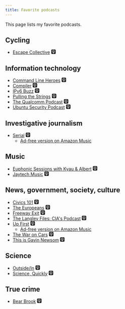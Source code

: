 ```yaml
---
title: Favorite podcasts
---
```

This page lists my favorite podcasts.

## Cycling

* [Escape Collective](https://escapecollective.com/category/cycling/podcasts/)
  [<svg xmlns="http://www.w3.org/2000/svg" width="1em" height="1em" viewBox="0 0 24 24"><path fill="currentColor" d="M5.34 0A5.33 5.33 0 0 0 0 5.34v13.32A5.33 5.33 0 0 0 5.34 24h13.32A5.33 5.33 0 0 0 24 18.66V5.34A5.33 5.33 0 0 0 18.66 0zm6.525 2.568c2.336 0 4.448.902 6.056 2.587c1.224 1.272 1.912 2.619 2.264 4.392c.12.59.12 2.2.007 2.864a8.5 8.5 0 0 1-3.24 5.296c-.608.46-2.096 1.261-2.336 1.261c-.088 0-.096-.091-.056-.46c.072-.592.144-.715.48-.856c.536-.224 1.448-.874 2.008-1.435a7.64 7.64 0 0 0 2.008-3.536c.208-.824.184-2.656-.048-3.504c-.728-2.696-2.928-4.792-5.624-5.352c-.784-.16-2.208-.16-3 0c-2.728.56-4.984 2.76-5.672 5.528c-.184.752-.184 2.584 0 3.336c.456 1.832 1.64 3.512 3.192 4.512c.304.2.672.408.824.472c.336.144.408.264.472.856c.04.36.03.464-.056.464c-.056 0-.464-.176-.896-.384l-.04-.03c-2.472-1.216-4.056-3.274-4.632-6.012c-.144-.706-.168-2.392-.03-3.04c.36-1.74 1.048-3.1 2.192-4.304c1.648-1.737 3.768-2.656 6.128-2.656zm.134 2.81c.409.004.803.04 1.106.106c2.784.62 4.76 3.408 4.376 6.174c-.152 1.114-.536 2.03-1.216 2.88c-.336.43-1.152 1.15-1.296 1.15c-.023 0-.048-.272-.048-.603v-.605l.416-.496c1.568-1.878 1.456-4.502-.256-6.224c-.664-.67-1.432-1.064-2.424-1.246c-.64-.118-.776-.118-1.448-.008c-1.02.167-1.81.562-2.512 1.256c-1.72 1.704-1.832 4.342-.264 6.222l.413.496v.608c0 .336-.027.608-.06.608c-.03 0-.264-.16-.512-.36l-.034-.011c-.832-.664-1.568-1.842-1.872-2.997c-.184-.698-.184-2.024.008-2.72c.504-1.878 1.888-3.335 3.808-4.019c.41-.145 1.133-.22 1.814-.211zm-.13 2.99c.31 0 .62.06.844.178a2.17 2.17 0 0 1 1.04 1.259c.464 1.578-1.208 2.96-2.72 2.254h-.015c-.712-.331-1.096-.956-1.104-1.77c0-.733.408-1.371 1.112-1.745c.224-.117.534-.176.844-.176zm-.011 4.728c.988-.004 1.706.349 1.97.97c.198.464.124 1.932-.218 4.302c-.232 1.656-.36 2.074-.68 2.356c-.44.39-1.064.498-1.656.288h-.003c-.716-.257-.87-.605-1.164-2.644c-.341-2.37-.416-3.838-.218-4.302c.262-.616.974-.966 1.97-.97z"/></svg>](https://podcasts.apple.com/us/podcast/escape-collective/id1655210692)

## Information technology

* [Command Line Heroes](https://www.redhat.com/en/command-line-heroes)
  [<svg xmlns="http://www.w3.org/2000/svg" width="1em" height="1em" viewBox="0 0 24 24"><path fill="currentColor" d="M5.34 0A5.33 5.33 0 0 0 0 5.34v13.32A5.33 5.33 0 0 0 5.34 24h13.32A5.33 5.33 0 0 0 24 18.66V5.34A5.33 5.33 0 0 0 18.66 0zm6.525 2.568c2.336 0 4.448.902 6.056 2.587c1.224 1.272 1.912 2.619 2.264 4.392c.12.59.12 2.2.007 2.864a8.5 8.5 0 0 1-3.24 5.296c-.608.46-2.096 1.261-2.336 1.261c-.088 0-.096-.091-.056-.46c.072-.592.144-.715.48-.856c.536-.224 1.448-.874 2.008-1.435a7.64 7.64 0 0 0 2.008-3.536c.208-.824.184-2.656-.048-3.504c-.728-2.696-2.928-4.792-5.624-5.352c-.784-.16-2.208-.16-3 0c-2.728.56-4.984 2.76-5.672 5.528c-.184.752-.184 2.584 0 3.336c.456 1.832 1.64 3.512 3.192 4.512c.304.2.672.408.824.472c.336.144.408.264.472.856c.04.36.03.464-.056.464c-.056 0-.464-.176-.896-.384l-.04-.03c-2.472-1.216-4.056-3.274-4.632-6.012c-.144-.706-.168-2.392-.03-3.04c.36-1.74 1.048-3.1 2.192-4.304c1.648-1.737 3.768-2.656 6.128-2.656zm.134 2.81c.409.004.803.04 1.106.106c2.784.62 4.76 3.408 4.376 6.174c-.152 1.114-.536 2.03-1.216 2.88c-.336.43-1.152 1.15-1.296 1.15c-.023 0-.048-.272-.048-.603v-.605l.416-.496c1.568-1.878 1.456-4.502-.256-6.224c-.664-.67-1.432-1.064-2.424-1.246c-.64-.118-.776-.118-1.448-.008c-1.02.167-1.81.562-2.512 1.256c-1.72 1.704-1.832 4.342-.264 6.222l.413.496v.608c0 .336-.027.608-.06.608c-.03 0-.264-.16-.512-.36l-.034-.011c-.832-.664-1.568-1.842-1.872-2.997c-.184-.698-.184-2.024.008-2.72c.504-1.878 1.888-3.335 3.808-4.019c.41-.145 1.133-.22 1.814-.211zm-.13 2.99c.31 0 .62.06.844.178a2.17 2.17 0 0 1 1.04 1.259c.464 1.578-1.208 2.96-2.72 2.254h-.015c-.712-.331-1.096-.956-1.104-1.77c0-.733.408-1.371 1.112-1.745c.224-.117.534-.176.844-.176zm-.011 4.728c.988-.004 1.706.349 1.97.97c.198.464.124 1.932-.218 4.302c-.232 1.656-.36 2.074-.68 2.356c-.44.39-1.064.498-1.656.288h-.003c-.716-.257-.87-.605-1.164-2.644c-.341-2.37-.416-3.838-.218-4.302c.262-.616.974-.966 1.97-.97z"/></svg>](https://podcasts.apple.com/us/podcast/command-line-heroes/id1319947289)
* [Compiler](https://www.redhat.com/en/compiler-podcast)
  [<svg xmlns="http://www.w3.org/2000/svg" width="1em" height="1em" viewBox="0 0 24 24"><path fill="currentColor" d="M5.34 0A5.33 5.33 0 0 0 0 5.34v13.32A5.33 5.33 0 0 0 5.34 24h13.32A5.33 5.33 0 0 0 24 18.66V5.34A5.33 5.33 0 0 0 18.66 0zm6.525 2.568c2.336 0 4.448.902 6.056 2.587c1.224 1.272 1.912 2.619 2.264 4.392c.12.59.12 2.2.007 2.864a8.5 8.5 0 0 1-3.24 5.296c-.608.46-2.096 1.261-2.336 1.261c-.088 0-.096-.091-.056-.46c.072-.592.144-.715.48-.856c.536-.224 1.448-.874 2.008-1.435a7.64 7.64 0 0 0 2.008-3.536c.208-.824.184-2.656-.048-3.504c-.728-2.696-2.928-4.792-5.624-5.352c-.784-.16-2.208-.16-3 0c-2.728.56-4.984 2.76-5.672 5.528c-.184.752-.184 2.584 0 3.336c.456 1.832 1.64 3.512 3.192 4.512c.304.2.672.408.824.472c.336.144.408.264.472.856c.04.36.03.464-.056.464c-.056 0-.464-.176-.896-.384l-.04-.03c-2.472-1.216-4.056-3.274-4.632-6.012c-.144-.706-.168-2.392-.03-3.04c.36-1.74 1.048-3.1 2.192-4.304c1.648-1.737 3.768-2.656 6.128-2.656zm.134 2.81c.409.004.803.04 1.106.106c2.784.62 4.76 3.408 4.376 6.174c-.152 1.114-.536 2.03-1.216 2.88c-.336.43-1.152 1.15-1.296 1.15c-.023 0-.048-.272-.048-.603v-.605l.416-.496c1.568-1.878 1.456-4.502-.256-6.224c-.664-.67-1.432-1.064-2.424-1.246c-.64-.118-.776-.118-1.448-.008c-1.02.167-1.81.562-2.512 1.256c-1.72 1.704-1.832 4.342-.264 6.222l.413.496v.608c0 .336-.027.608-.06.608c-.03 0-.264-.16-.512-.36l-.034-.011c-.832-.664-1.568-1.842-1.872-2.997c-.184-.698-.184-2.024.008-2.72c.504-1.878 1.888-3.335 3.808-4.019c.41-.145 1.133-.22 1.814-.211zm-.13 2.99c.31 0 .62.06.844.178a2.17 2.17 0 0 1 1.04 1.259c.464 1.578-1.208 2.96-2.72 2.254h-.015c-.712-.331-1.096-.956-1.104-1.77c0-.733.408-1.371 1.112-1.745c.224-.117.534-.176.844-.176zm-.011 4.728c.988-.004 1.706.349 1.97.97c.198.464.124 1.932-.218 4.302c-.232 1.656-.36 2.074-.68 2.356c-.44.39-1.064.498-1.656.288h-.003c-.716-.257-.87-.605-1.164-2.644c-.341-2.37-.416-3.838-.218-4.302c.262-.616.974-.966 1.97-.97z"/></svg>](https://podcasts.apple.com/us/podcast/compiler/id1562891343)
* [IPv6 Buzz](https://packetpushers.net/podcast/ipv6-buzz/)
  [<svg xmlns="http://www.w3.org/2000/svg" width="1em" height="1em" viewBox="0 0 24 24"><path fill="currentColor" d="M5.34 0A5.33 5.33 0 0 0 0 5.34v13.32A5.33 5.33 0 0 0 5.34 24h13.32A5.33 5.33 0 0 0 24 18.66V5.34A5.33 5.33 0 0 0 18.66 0zm6.525 2.568c2.336 0 4.448.902 6.056 2.587c1.224 1.272 1.912 2.619 2.264 4.392c.12.59.12 2.2.007 2.864a8.5 8.5 0 0 1-3.24 5.296c-.608.46-2.096 1.261-2.336 1.261c-.088 0-.096-.091-.056-.46c.072-.592.144-.715.48-.856c.536-.224 1.448-.874 2.008-1.435a7.64 7.64 0 0 0 2.008-3.536c.208-.824.184-2.656-.048-3.504c-.728-2.696-2.928-4.792-5.624-5.352c-.784-.16-2.208-.16-3 0c-2.728.56-4.984 2.76-5.672 5.528c-.184.752-.184 2.584 0 3.336c.456 1.832 1.64 3.512 3.192 4.512c.304.2.672.408.824.472c.336.144.408.264.472.856c.04.36.03.464-.056.464c-.056 0-.464-.176-.896-.384l-.04-.03c-2.472-1.216-4.056-3.274-4.632-6.012c-.144-.706-.168-2.392-.03-3.04c.36-1.74 1.048-3.1 2.192-4.304c1.648-1.737 3.768-2.656 6.128-2.656zm.134 2.81c.409.004.803.04 1.106.106c2.784.62 4.76 3.408 4.376 6.174c-.152 1.114-.536 2.03-1.216 2.88c-.336.43-1.152 1.15-1.296 1.15c-.023 0-.048-.272-.048-.603v-.605l.416-.496c1.568-1.878 1.456-4.502-.256-6.224c-.664-.67-1.432-1.064-2.424-1.246c-.64-.118-.776-.118-1.448-.008c-1.02.167-1.81.562-2.512 1.256c-1.72 1.704-1.832 4.342-.264 6.222l.413.496v.608c0 .336-.027.608-.06.608c-.03 0-.264-.16-.512-.36l-.034-.011c-.832-.664-1.568-1.842-1.872-2.997c-.184-.698-.184-2.024.008-2.72c.504-1.878 1.888-3.335 3.808-4.019c.41-.145 1.133-.22 1.814-.211zm-.13 2.99c.31 0 .62.06.844.178a2.17 2.17 0 0 1 1.04 1.259c.464 1.578-1.208 2.96-2.72 2.254h-.015c-.712-.331-1.096-.956-1.104-1.77c0-.733.408-1.371 1.112-1.745c.224-.117.534-.176.844-.176zm-.011 4.728c.988-.004 1.706.349 1.97.97c.198.464.124 1.932-.218 4.302c-.232 1.656-.36 2.074-.68 2.356c-.44.39-1.064.498-1.656.288h-.003c-.716-.257-.87-.605-1.164-2.644c-.341-2.37-.416-3.838-.218-4.302c.262-.616.974-.966 1.97-.97z"/></svg>](https://podcasts.apple.com/us/podcast/ipv6-buzz/id1427803774)
* [Pulling the Strings](https://www.puppet.com/resources/podcasts)
  [<svg xmlns="http://www.w3.org/2000/svg" width="1em" height="1em" viewBox="0 0 24 24"><path fill="currentColor" d="M5.34 0A5.33 5.33 0 0 0 0 5.34v13.32A5.33 5.33 0 0 0 5.34 24h13.32A5.33 5.33 0 0 0 24 18.66V5.34A5.33 5.33 0 0 0 18.66 0zm6.525 2.568c2.336 0 4.448.902 6.056 2.587c1.224 1.272 1.912 2.619 2.264 4.392c.12.59.12 2.2.007 2.864a8.5 8.5 0 0 1-3.24 5.296c-.608.46-2.096 1.261-2.336 1.261c-.088 0-.096-.091-.056-.46c.072-.592.144-.715.48-.856c.536-.224 1.448-.874 2.008-1.435a7.64 7.64 0 0 0 2.008-3.536c.208-.824.184-2.656-.048-3.504c-.728-2.696-2.928-4.792-5.624-5.352c-.784-.16-2.208-.16-3 0c-2.728.56-4.984 2.76-5.672 5.528c-.184.752-.184 2.584 0 3.336c.456 1.832 1.64 3.512 3.192 4.512c.304.2.672.408.824.472c.336.144.408.264.472.856c.04.36.03.464-.056.464c-.056 0-.464-.176-.896-.384l-.04-.03c-2.472-1.216-4.056-3.274-4.632-6.012c-.144-.706-.168-2.392-.03-3.04c.36-1.74 1.048-3.1 2.192-4.304c1.648-1.737 3.768-2.656 6.128-2.656zm.134 2.81c.409.004.803.04 1.106.106c2.784.62 4.76 3.408 4.376 6.174c-.152 1.114-.536 2.03-1.216 2.88c-.336.43-1.152 1.15-1.296 1.15c-.023 0-.048-.272-.048-.603v-.605l.416-.496c1.568-1.878 1.456-4.502-.256-6.224c-.664-.67-1.432-1.064-2.424-1.246c-.64-.118-.776-.118-1.448-.008c-1.02.167-1.81.562-2.512 1.256c-1.72 1.704-1.832 4.342-.264 6.222l.413.496v.608c0 .336-.027.608-.06.608c-.03 0-.264-.16-.512-.36l-.034-.011c-.832-.664-1.568-1.842-1.872-2.997c-.184-.698-.184-2.024.008-2.72c.504-1.878 1.888-3.335 3.808-4.019c.41-.145 1.133-.22 1.814-.211zm-.13 2.99c.31 0 .62.06.844.178a2.17 2.17 0 0 1 1.04 1.259c.464 1.578-1.208 2.96-2.72 2.254h-.015c-.712-.331-1.096-.956-1.104-1.77c0-.733.408-1.371 1.112-1.745c.224-.117.534-.176.844-.176zm-.011 4.728c.988-.004 1.706.349 1.97.97c.198.464.124 1.932-.218 4.302c-.232 1.656-.36 2.074-.68 2.356c-.44.39-1.064.498-1.656.288h-.003c-.716-.257-.87-.605-1.164-2.644c-.341-2.37-.416-3.838-.218-4.302c.262-.616.974-.966 1.97-.97z"/></svg>](https://podcasts.apple.com/us/podcast/pulling-the-strings/id546792095)
* [The Qualcomm Podcast](https://www.qualcomm.com/news/podcast)
  [<svg xmlns="http://www.w3.org/2000/svg" width="1em" height="1em" viewBox="0 0 24 24"><path fill="currentColor" d="M5.34 0A5.33 5.33 0 0 0 0 5.34v13.32A5.33 5.33 0 0 0 5.34 24h13.32A5.33 5.33 0 0 0 24 18.66V5.34A5.33 5.33 0 0 0 18.66 0zm6.525 2.568c2.336 0 4.448.902 6.056 2.587c1.224 1.272 1.912 2.619 2.264 4.392c.12.59.12 2.2.007 2.864a8.5 8.5 0 0 1-3.24 5.296c-.608.46-2.096 1.261-2.336 1.261c-.088 0-.096-.091-.056-.46c.072-.592.144-.715.48-.856c.536-.224 1.448-.874 2.008-1.435a7.64 7.64 0 0 0 2.008-3.536c.208-.824.184-2.656-.048-3.504c-.728-2.696-2.928-4.792-5.624-5.352c-.784-.16-2.208-.16-3 0c-2.728.56-4.984 2.76-5.672 5.528c-.184.752-.184 2.584 0 3.336c.456 1.832 1.64 3.512 3.192 4.512c.304.2.672.408.824.472c.336.144.408.264.472.856c.04.36.03.464-.056.464c-.056 0-.464-.176-.896-.384l-.04-.03c-2.472-1.216-4.056-3.274-4.632-6.012c-.144-.706-.168-2.392-.03-3.04c.36-1.74 1.048-3.1 2.192-4.304c1.648-1.737 3.768-2.656 6.128-2.656zm.134 2.81c.409.004.803.04 1.106.106c2.784.62 4.76 3.408 4.376 6.174c-.152 1.114-.536 2.03-1.216 2.88c-.336.43-1.152 1.15-1.296 1.15c-.023 0-.048-.272-.048-.603v-.605l.416-.496c1.568-1.878 1.456-4.502-.256-6.224c-.664-.67-1.432-1.064-2.424-1.246c-.64-.118-.776-.118-1.448-.008c-1.02.167-1.81.562-2.512 1.256c-1.72 1.704-1.832 4.342-.264 6.222l.413.496v.608c0 .336-.027.608-.06.608c-.03 0-.264-.16-.512-.36l-.034-.011c-.832-.664-1.568-1.842-1.872-2.997c-.184-.698-.184-2.024.008-2.72c.504-1.878 1.888-3.335 3.808-4.019c.41-.145 1.133-.22 1.814-.211zm-.13 2.99c.31 0 .62.06.844.178a2.17 2.17 0 0 1 1.04 1.259c.464 1.578-1.208 2.96-2.72 2.254h-.015c-.712-.331-1.096-.956-1.104-1.77c0-.733.408-1.371 1.112-1.745c.224-.117.534-.176.844-.176zm-.011 4.728c.988-.004 1.706.349 1.97.97c.198.464.124 1.932-.218 4.302c-.232 1.656-.36 2.074-.68 2.356c-.44.39-1.064.498-1.656.288h-.003c-.716-.257-.87-.605-1.164-2.644c-.341-2.37-.416-3.838-.218-4.302c.262-.616.974-.966 1.97-.97z"/></svg>](https://podcasts.apple.com/us/podcast/qualcomm-podcast/id1273474251)
* [Ubuntu Security Podcast](https://ubuntusecuritypodcast.org/)
  [<svg xmlns="http://www.w3.org/2000/svg" width="1em" height="1em" viewBox="0 0 24 24"><path fill="currentColor" d="M5.34 0A5.33 5.33 0 0 0 0 5.34v13.32A5.33 5.33 0 0 0 5.34 24h13.32A5.33 5.33 0 0 0 24 18.66V5.34A5.33 5.33 0 0 0 18.66 0zm6.525 2.568c2.336 0 4.448.902 6.056 2.587c1.224 1.272 1.912 2.619 2.264 4.392c.12.59.12 2.2.007 2.864a8.5 8.5 0 0 1-3.24 5.296c-.608.46-2.096 1.261-2.336 1.261c-.088 0-.096-.091-.056-.46c.072-.592.144-.715.48-.856c.536-.224 1.448-.874 2.008-1.435a7.64 7.64 0 0 0 2.008-3.536c.208-.824.184-2.656-.048-3.504c-.728-2.696-2.928-4.792-5.624-5.352c-.784-.16-2.208-.16-3 0c-2.728.56-4.984 2.76-5.672 5.528c-.184.752-.184 2.584 0 3.336c.456 1.832 1.64 3.512 3.192 4.512c.304.2.672.408.824.472c.336.144.408.264.472.856c.04.36.03.464-.056.464c-.056 0-.464-.176-.896-.384l-.04-.03c-2.472-1.216-4.056-3.274-4.632-6.012c-.144-.706-.168-2.392-.03-3.04c.36-1.74 1.048-3.1 2.192-4.304c1.648-1.737 3.768-2.656 6.128-2.656zm.134 2.81c.409.004.803.04 1.106.106c2.784.62 4.76 3.408 4.376 6.174c-.152 1.114-.536 2.03-1.216 2.88c-.336.43-1.152 1.15-1.296 1.15c-.023 0-.048-.272-.048-.603v-.605l.416-.496c1.568-1.878 1.456-4.502-.256-6.224c-.664-.67-1.432-1.064-2.424-1.246c-.64-.118-.776-.118-1.448-.008c-1.02.167-1.81.562-2.512 1.256c-1.72 1.704-1.832 4.342-.264 6.222l.413.496v.608c0 .336-.027.608-.06.608c-.03 0-.264-.16-.512-.36l-.034-.011c-.832-.664-1.568-1.842-1.872-2.997c-.184-.698-.184-2.024.008-2.72c.504-1.878 1.888-3.335 3.808-4.019c.41-.145 1.133-.22 1.814-.211zm-.13 2.99c.31 0 .62.06.844.178a2.17 2.17 0 0 1 1.04 1.259c.464 1.578-1.208 2.96-2.72 2.254h-.015c-.712-.331-1.096-.956-1.104-1.77c0-.733.408-1.371 1.112-1.745c.224-.117.534-.176.844-.176zm-.011 4.728c.988-.004 1.706.349 1.97.97c.198.464.124 1.932-.218 4.302c-.232 1.656-.36 2.074-.68 2.356c-.44.39-1.064.498-1.656.288h-.003c-.716-.257-.87-.605-1.164-2.644c-.341-2.37-.416-3.838-.218-4.302c.262-.616.974-.966 1.97-.97z"/></svg>](https://podcasts.apple.com/us/podcast/ubuntu-security-podcast/id1429360004)

## Investigative journalism

* [Serial](https://en.wikipedia.org/wiki/Serial_(podcast))
  [<svg xmlns="http://www.w3.org/2000/svg" width="1em" height="1em" viewBox="0 0 24 24"><path fill="currentColor" d="M5.34 0A5.33 5.33 0 0 0 0 5.34v13.32A5.33 5.33 0 0 0 5.34 24h13.32A5.33 5.33 0 0 0 24 18.66V5.34A5.33 5.33 0 0 0 18.66 0zm6.525 2.568c2.336 0 4.448.902 6.056 2.587c1.224 1.272 1.912 2.619 2.264 4.392c.12.59.12 2.2.007 2.864a8.5 8.5 0 0 1-3.24 5.296c-.608.46-2.096 1.261-2.336 1.261c-.088 0-.096-.091-.056-.46c.072-.592.144-.715.48-.856c.536-.224 1.448-.874 2.008-1.435a7.64 7.64 0 0 0 2.008-3.536c.208-.824.184-2.656-.048-3.504c-.728-2.696-2.928-4.792-5.624-5.352c-.784-.16-2.208-.16-3 0c-2.728.56-4.984 2.76-5.672 5.528c-.184.752-.184 2.584 0 3.336c.456 1.832 1.64 3.512 3.192 4.512c.304.2.672.408.824.472c.336.144.408.264.472.856c.04.36.03.464-.056.464c-.056 0-.464-.176-.896-.384l-.04-.03c-2.472-1.216-4.056-3.274-4.632-6.012c-.144-.706-.168-2.392-.03-3.04c.36-1.74 1.048-3.1 2.192-4.304c1.648-1.737 3.768-2.656 6.128-2.656zm.134 2.81c.409.004.803.04 1.106.106c2.784.62 4.76 3.408 4.376 6.174c-.152 1.114-.536 2.03-1.216 2.88c-.336.43-1.152 1.15-1.296 1.15c-.023 0-.048-.272-.048-.603v-.605l.416-.496c1.568-1.878 1.456-4.502-.256-6.224c-.664-.67-1.432-1.064-2.424-1.246c-.64-.118-.776-.118-1.448-.008c-1.02.167-1.81.562-2.512 1.256c-1.72 1.704-1.832 4.342-.264 6.222l.413.496v.608c0 .336-.027.608-.06.608c-.03 0-.264-.16-.512-.36l-.034-.011c-.832-.664-1.568-1.842-1.872-2.997c-.184-.698-.184-2.024.008-2.72c.504-1.878 1.888-3.335 3.808-4.019c.41-.145 1.133-.22 1.814-.211zm-.13 2.99c.31 0 .62.06.844.178a2.17 2.17 0 0 1 1.04 1.259c.464 1.578-1.208 2.96-2.72 2.254h-.015c-.712-.331-1.096-.956-1.104-1.77c0-.733.408-1.371 1.112-1.745c.224-.117.534-.176.844-.176zm-.011 4.728c.988-.004 1.706.349 1.97.97c.198.464.124 1.932-.218 4.302c-.232 1.656-.36 2.074-.68 2.356c-.44.39-1.064.498-1.656.288h-.003c-.716-.257-.87-.605-1.164-2.644c-.341-2.37-.416-3.838-.218-4.302c.262-.616.974-.966 1.97-.97z"/></svg>](https://podcasts.apple.com/us/podcast/serial/id917918570)
  * [Ad-free version on Amazon Music](https://music.amazon.com/podcasts/d1022069-8863-42f3-823e-857fd8a7b616/serial)

## Music

* [Euphonic Sessions with Kyau & Albert](http://www.kyauandalbert.com/)
  [<svg xmlns="http://www.w3.org/2000/svg" width="1em" height="1em" viewBox="0 0 24 24"><path fill="currentColor" d="M5.34 0A5.33 5.33 0 0 0 0 5.34v13.32A5.33 5.33 0 0 0 5.34 24h13.32A5.33 5.33 0 0 0 24 18.66V5.34A5.33 5.33 0 0 0 18.66 0zm6.525 2.568c2.336 0 4.448.902 6.056 2.587c1.224 1.272 1.912 2.619 2.264 4.392c.12.59.12 2.2.007 2.864a8.5 8.5 0 0 1-3.24 5.296c-.608.46-2.096 1.261-2.336 1.261c-.088 0-.096-.091-.056-.46c.072-.592.144-.715.48-.856c.536-.224 1.448-.874 2.008-1.435a7.64 7.64 0 0 0 2.008-3.536c.208-.824.184-2.656-.048-3.504c-.728-2.696-2.928-4.792-5.624-5.352c-.784-.16-2.208-.16-3 0c-2.728.56-4.984 2.76-5.672 5.528c-.184.752-.184 2.584 0 3.336c.456 1.832 1.64 3.512 3.192 4.512c.304.2.672.408.824.472c.336.144.408.264.472.856c.04.36.03.464-.056.464c-.056 0-.464-.176-.896-.384l-.04-.03c-2.472-1.216-4.056-3.274-4.632-6.012c-.144-.706-.168-2.392-.03-3.04c.36-1.74 1.048-3.1 2.192-4.304c1.648-1.737 3.768-2.656 6.128-2.656zm.134 2.81c.409.004.803.04 1.106.106c2.784.62 4.76 3.408 4.376 6.174c-.152 1.114-.536 2.03-1.216 2.88c-.336.43-1.152 1.15-1.296 1.15c-.023 0-.048-.272-.048-.603v-.605l.416-.496c1.568-1.878 1.456-4.502-.256-6.224c-.664-.67-1.432-1.064-2.424-1.246c-.64-.118-.776-.118-1.448-.008c-1.02.167-1.81.562-2.512 1.256c-1.72 1.704-1.832 4.342-.264 6.222l.413.496v.608c0 .336-.027.608-.06.608c-.03 0-.264-.16-.512-.36l-.034-.011c-.832-.664-1.568-1.842-1.872-2.997c-.184-.698-.184-2.024.008-2.72c.504-1.878 1.888-3.335 3.808-4.019c.41-.145 1.133-.22 1.814-.211zm-.13 2.99c.31 0 .62.06.844.178a2.17 2.17 0 0 1 1.04 1.259c.464 1.578-1.208 2.96-2.72 2.254h-.015c-.712-.331-1.096-.956-1.104-1.77c0-.733.408-1.371 1.112-1.745c.224-.117.534-.176.844-.176zm-.011 4.728c.988-.004 1.706.349 1.97.97c.198.464.124 1.932-.218 4.302c-.232 1.656-.36 2.074-.68 2.356c-.44.39-1.064.498-1.656.288h-.003c-.716-.257-.87-.605-1.164-2.644c-.341-2.37-.416-3.838-.218-4.302c.262-.616.974-.966 1.97-.97z"/></svg>](https://podcasts.apple.com/us/podcast/euphonic-sessions-with-kyau-albert/id296499169)
* [Jaytech Music](https://www.jaytechmusic.com/podcast)
  [<svg xmlns="http://www.w3.org/2000/svg" width="1em" height="1em" viewBox="0 0 24 24"><path fill="currentColor" d="M5.34 0A5.33 5.33 0 0 0 0 5.34v13.32A5.33 5.33 0 0 0 5.34 24h13.32A5.33 5.33 0 0 0 24 18.66V5.34A5.33 5.33 0 0 0 18.66 0zm6.525 2.568c2.336 0 4.448.902 6.056 2.587c1.224 1.272 1.912 2.619 2.264 4.392c.12.59.12 2.2.007 2.864a8.5 8.5 0 0 1-3.24 5.296c-.608.46-2.096 1.261-2.336 1.261c-.088 0-.096-.091-.056-.46c.072-.592.144-.715.48-.856c.536-.224 1.448-.874 2.008-1.435a7.64 7.64 0 0 0 2.008-3.536c.208-.824.184-2.656-.048-3.504c-.728-2.696-2.928-4.792-5.624-5.352c-.784-.16-2.208-.16-3 0c-2.728.56-4.984 2.76-5.672 5.528c-.184.752-.184 2.584 0 3.336c.456 1.832 1.64 3.512 3.192 4.512c.304.2.672.408.824.472c.336.144.408.264.472.856c.04.36.03.464-.056.464c-.056 0-.464-.176-.896-.384l-.04-.03c-2.472-1.216-4.056-3.274-4.632-6.012c-.144-.706-.168-2.392-.03-3.04c.36-1.74 1.048-3.1 2.192-4.304c1.648-1.737 3.768-2.656 6.128-2.656zm.134 2.81c.409.004.803.04 1.106.106c2.784.62 4.76 3.408 4.376 6.174c-.152 1.114-.536 2.03-1.216 2.88c-.336.43-1.152 1.15-1.296 1.15c-.023 0-.048-.272-.048-.603v-.605l.416-.496c1.568-1.878 1.456-4.502-.256-6.224c-.664-.67-1.432-1.064-2.424-1.246c-.64-.118-.776-.118-1.448-.008c-1.02.167-1.81.562-2.512 1.256c-1.72 1.704-1.832 4.342-.264 6.222l.413.496v.608c0 .336-.027.608-.06.608c-.03 0-.264-.16-.512-.36l-.034-.011c-.832-.664-1.568-1.842-1.872-2.997c-.184-.698-.184-2.024.008-2.72c.504-1.878 1.888-3.335 3.808-4.019c.41-.145 1.133-.22 1.814-.211zm-.13 2.99c.31 0 .62.06.844.178a2.17 2.17 0 0 1 1.04 1.259c.464 1.578-1.208 2.96-2.72 2.254h-.015c-.712-.331-1.096-.956-1.104-1.77c0-.733.408-1.371 1.112-1.745c.224-.117.534-.176.844-.176zm-.011 4.728c.988-.004 1.706.349 1.97.97c.198.464.124 1.932-.218 4.302c-.232 1.656-.36 2.074-.68 2.356c-.44.39-1.064.498-1.656.288h-.003c-.716-.257-.87-.605-1.164-2.644c-.341-2.37-.416-3.838-.218-4.302c.262-.616.974-.966 1.97-.97z"/></svg>](https://podcasts.apple.com/us/podcast/jaytech-music-podcast/id596346899)

## News, government, society, culture

* [Civics 101](https://www.civics101podcast.org/)
  [<svg xmlns="http://www.w3.org/2000/svg" width="1em" height="1em" viewBox="0 0 24 24"><path fill="currentColor" d="M5.34 0A5.33 5.33 0 0 0 0 5.34v13.32A5.33 5.33 0 0 0 5.34 24h13.32A5.33 5.33 0 0 0 24 18.66V5.34A5.33 5.33 0 0 0 18.66 0zm6.525 2.568c2.336 0 4.448.902 6.056 2.587c1.224 1.272 1.912 2.619 2.264 4.392c.12.59.12 2.2.007 2.864a8.5 8.5 0 0 1-3.24 5.296c-.608.46-2.096 1.261-2.336 1.261c-.088 0-.096-.091-.056-.46c.072-.592.144-.715.48-.856c.536-.224 1.448-.874 2.008-1.435a7.64 7.64 0 0 0 2.008-3.536c.208-.824.184-2.656-.048-3.504c-.728-2.696-2.928-4.792-5.624-5.352c-.784-.16-2.208-.16-3 0c-2.728.56-4.984 2.76-5.672 5.528c-.184.752-.184 2.584 0 3.336c.456 1.832 1.64 3.512 3.192 4.512c.304.2.672.408.824.472c.336.144.408.264.472.856c.04.36.03.464-.056.464c-.056 0-.464-.176-.896-.384l-.04-.03c-2.472-1.216-4.056-3.274-4.632-6.012c-.144-.706-.168-2.392-.03-3.04c.36-1.74 1.048-3.1 2.192-4.304c1.648-1.737 3.768-2.656 6.128-2.656zm.134 2.81c.409.004.803.04 1.106.106c2.784.62 4.76 3.408 4.376 6.174c-.152 1.114-.536 2.03-1.216 2.88c-.336.43-1.152 1.15-1.296 1.15c-.023 0-.048-.272-.048-.603v-.605l.416-.496c1.568-1.878 1.456-4.502-.256-6.224c-.664-.67-1.432-1.064-2.424-1.246c-.64-.118-.776-.118-1.448-.008c-1.02.167-1.81.562-2.512 1.256c-1.72 1.704-1.832 4.342-.264 6.222l.413.496v.608c0 .336-.027.608-.06.608c-.03 0-.264-.16-.512-.36l-.034-.011c-.832-.664-1.568-1.842-1.872-2.997c-.184-.698-.184-2.024.008-2.72c.504-1.878 1.888-3.335 3.808-4.019c.41-.145 1.133-.22 1.814-.211zm-.13 2.99c.31 0 .62.06.844.178a2.17 2.17 0 0 1 1.04 1.259c.464 1.578-1.208 2.96-2.72 2.254h-.015c-.712-.331-1.096-.956-1.104-1.77c0-.733.408-1.371 1.112-1.745c.224-.117.534-.176.844-.176zm-.011 4.728c.988-.004 1.706.349 1.97.97c.198.464.124 1.932-.218 4.302c-.232 1.656-.36 2.074-.68 2.356c-.44.39-1.064.498-1.656.288h-.003c-.716-.257-.87-.605-1.164-2.644c-.341-2.37-.416-3.838-.218-4.302c.262-.616.974-.966 1.97-.97z"/></svg>](https://podcasts.apple.com/us/podcast/civics-101/id1195657423)
* [The Europeans](https://europeanspodcast.com/)
  [<svg xmlns="http://www.w3.org/2000/svg" width="1em" height="1em" viewBox="0 0 24 24"><path fill="currentColor" d="M5.34 0A5.33 5.33 0 0 0 0 5.34v13.32A5.33 5.33 0 0 0 5.34 24h13.32A5.33 5.33 0 0 0 24 18.66V5.34A5.33 5.33 0 0 0 18.66 0zm6.525 2.568c2.336 0 4.448.902 6.056 2.587c1.224 1.272 1.912 2.619 2.264 4.392c.12.59.12 2.2.007 2.864a8.5 8.5 0 0 1-3.24 5.296c-.608.46-2.096 1.261-2.336 1.261c-.088 0-.096-.091-.056-.46c.072-.592.144-.715.48-.856c.536-.224 1.448-.874 2.008-1.435a7.64 7.64 0 0 0 2.008-3.536c.208-.824.184-2.656-.048-3.504c-.728-2.696-2.928-4.792-5.624-5.352c-.784-.16-2.208-.16-3 0c-2.728.56-4.984 2.76-5.672 5.528c-.184.752-.184 2.584 0 3.336c.456 1.832 1.64 3.512 3.192 4.512c.304.2.672.408.824.472c.336.144.408.264.472.856c.04.36.03.464-.056.464c-.056 0-.464-.176-.896-.384l-.04-.03c-2.472-1.216-4.056-3.274-4.632-6.012c-.144-.706-.168-2.392-.03-3.04c.36-1.74 1.048-3.1 2.192-4.304c1.648-1.737 3.768-2.656 6.128-2.656zm.134 2.81c.409.004.803.04 1.106.106c2.784.62 4.76 3.408 4.376 6.174c-.152 1.114-.536 2.03-1.216 2.88c-.336.43-1.152 1.15-1.296 1.15c-.023 0-.048-.272-.048-.603v-.605l.416-.496c1.568-1.878 1.456-4.502-.256-6.224c-.664-.67-1.432-1.064-2.424-1.246c-.64-.118-.776-.118-1.448-.008c-1.02.167-1.81.562-2.512 1.256c-1.72 1.704-1.832 4.342-.264 6.222l.413.496v.608c0 .336-.027.608-.06.608c-.03 0-.264-.16-.512-.36l-.034-.011c-.832-.664-1.568-1.842-1.872-2.997c-.184-.698-.184-2.024.008-2.72c.504-1.878 1.888-3.335 3.808-4.019c.41-.145 1.133-.22 1.814-.211zm-.13 2.99c.31 0 .62.06.844.178a2.17 2.17 0 0 1 1.04 1.259c.464 1.578-1.208 2.96-2.72 2.254h-.015c-.712-.331-1.096-.956-1.104-1.77c0-.733.408-1.371 1.112-1.745c.224-.117.534-.176.844-.176zm-.011 4.728c.988-.004 1.706.349 1.97.97c.198.464.124 1.932-.218 4.302c-.232 1.656-.36 2.074-.68 2.356c-.44.39-1.064.498-1.656.288h-.003c-.716-.257-.87-.605-1.164-2.644c-.341-2.37-.416-3.838-.218-4.302c.262-.616.974-.966 1.97-.97z"/></svg>](https://podcasts.apple.com/us/podcast/the-europeans/id1315776736)
* [Freeway Exit](https://www.kpbs.org/podcasts/freeway-exit)
  [<svg xmlns="http://www.w3.org/2000/svg" width="1em" height="1em" viewBox="0 0 24 24"><path fill="currentColor" d="M5.34 0A5.33 5.33 0 0 0 0 5.34v13.32A5.33 5.33 0 0 0 5.34 24h13.32A5.33 5.33 0 0 0 24 18.66V5.34A5.33 5.33 0 0 0 18.66 0zm6.525 2.568c2.336 0 4.448.902 6.056 2.587c1.224 1.272 1.912 2.619 2.264 4.392c.12.59.12 2.2.007 2.864a8.5 8.5 0 0 1-3.24 5.296c-.608.46-2.096 1.261-2.336 1.261c-.088 0-.096-.091-.056-.46c.072-.592.144-.715.48-.856c.536-.224 1.448-.874 2.008-1.435a7.64 7.64 0 0 0 2.008-3.536c.208-.824.184-2.656-.048-3.504c-.728-2.696-2.928-4.792-5.624-5.352c-.784-.16-2.208-.16-3 0c-2.728.56-4.984 2.76-5.672 5.528c-.184.752-.184 2.584 0 3.336c.456 1.832 1.64 3.512 3.192 4.512c.304.2.672.408.824.472c.336.144.408.264.472.856c.04.36.03.464-.056.464c-.056 0-.464-.176-.896-.384l-.04-.03c-2.472-1.216-4.056-3.274-4.632-6.012c-.144-.706-.168-2.392-.03-3.04c.36-1.74 1.048-3.1 2.192-4.304c1.648-1.737 3.768-2.656 6.128-2.656zm.134 2.81c.409.004.803.04 1.106.106c2.784.62 4.76 3.408 4.376 6.174c-.152 1.114-.536 2.03-1.216 2.88c-.336.43-1.152 1.15-1.296 1.15c-.023 0-.048-.272-.048-.603v-.605l.416-.496c1.568-1.878 1.456-4.502-.256-6.224c-.664-.67-1.432-1.064-2.424-1.246c-.64-.118-.776-.118-1.448-.008c-1.02.167-1.81.562-2.512 1.256c-1.72 1.704-1.832 4.342-.264 6.222l.413.496v.608c0 .336-.027.608-.06.608c-.03 0-.264-.16-.512-.36l-.034-.011c-.832-.664-1.568-1.842-1.872-2.997c-.184-.698-.184-2.024.008-2.72c.504-1.878 1.888-3.335 3.808-4.019c.41-.145 1.133-.22 1.814-.211zm-.13 2.99c.31 0 .62.06.844.178a2.17 2.17 0 0 1 1.04 1.259c.464 1.578-1.208 2.96-2.72 2.254h-.015c-.712-.331-1.096-.956-1.104-1.77c0-.733.408-1.371 1.112-1.745c.224-.117.534-.176.844-.176zm-.011 4.728c.988-.004 1.706.349 1.97.97c.198.464.124 1.932-.218 4.302c-.232 1.656-.36 2.074-.68 2.356c-.44.39-1.064.498-1.656.288h-.003c-.716-.257-.87-.605-1.164-2.644c-.341-2.37-.416-3.838-.218-4.302c.262-.616.974-.966 1.97-.97z"/></svg>](https://podcasts.apple.com/us/podcast/freeway-exit/id1685343233)
* [The Langley Files: CIA's Podcast](https://www.cia.gov/podcast/the-langley-files/)
  [<svg xmlns="http://www.w3.org/2000/svg" width="1em" height="1em" viewBox="0 0 24 24"><path fill="currentColor" d="M5.34 0A5.33 5.33 0 0 0 0 5.34v13.32A5.33 5.33 0 0 0 5.34 24h13.32A5.33 5.33 0 0 0 24 18.66V5.34A5.33 5.33 0 0 0 18.66 0zm6.525 2.568c2.336 0 4.448.902 6.056 2.587c1.224 1.272 1.912 2.619 2.264 4.392c.12.59.12 2.2.007 2.864a8.5 8.5 0 0 1-3.24 5.296c-.608.46-2.096 1.261-2.336 1.261c-.088 0-.096-.091-.056-.46c.072-.592.144-.715.48-.856c.536-.224 1.448-.874 2.008-1.435a7.64 7.64 0 0 0 2.008-3.536c.208-.824.184-2.656-.048-3.504c-.728-2.696-2.928-4.792-5.624-5.352c-.784-.16-2.208-.16-3 0c-2.728.56-4.984 2.76-5.672 5.528c-.184.752-.184 2.584 0 3.336c.456 1.832 1.64 3.512 3.192 4.512c.304.2.672.408.824.472c.336.144.408.264.472.856c.04.36.03.464-.056.464c-.056 0-.464-.176-.896-.384l-.04-.03c-2.472-1.216-4.056-3.274-4.632-6.012c-.144-.706-.168-2.392-.03-3.04c.36-1.74 1.048-3.1 2.192-4.304c1.648-1.737 3.768-2.656 6.128-2.656zm.134 2.81c.409.004.803.04 1.106.106c2.784.62 4.76 3.408 4.376 6.174c-.152 1.114-.536 2.03-1.216 2.88c-.336.43-1.152 1.15-1.296 1.15c-.023 0-.048-.272-.048-.603v-.605l.416-.496c1.568-1.878 1.456-4.502-.256-6.224c-.664-.67-1.432-1.064-2.424-1.246c-.64-.118-.776-.118-1.448-.008c-1.02.167-1.81.562-2.512 1.256c-1.72 1.704-1.832 4.342-.264 6.222l.413.496v.608c0 .336-.027.608-.06.608c-.03 0-.264-.16-.512-.36l-.034-.011c-.832-.664-1.568-1.842-1.872-2.997c-.184-.698-.184-2.024.008-2.72c.504-1.878 1.888-3.335 3.808-4.019c.41-.145 1.133-.22 1.814-.211zm-.13 2.99c.31 0 .62.06.844.178a2.17 2.17 0 0 1 1.04 1.259c.464 1.578-1.208 2.96-2.72 2.254h-.015c-.712-.331-1.096-.956-1.104-1.77c0-.733.408-1.371 1.112-1.745c.224-.117.534-.176.844-.176zm-.011 4.728c.988-.004 1.706.349 1.97.97c.198.464.124 1.932-.218 4.302c-.232 1.656-.36 2.074-.68 2.356c-.44.39-1.064.498-1.656.288h-.003c-.716-.257-.87-.605-1.164-2.644c-.341-2.37-.416-3.838-.218-4.302c.262-.616.974-.966 1.97-.97z"/></svg>](https://podcasts.apple.com/us/podcast/the-langley-files-cias-podcast/id1645885248)
* [Up First](https://www.npr.org/podcasts/510318/up-first)
  [<svg xmlns="http://www.w3.org/2000/svg" width="1em" height="1em" viewBox="0 0 24 24"><path fill="currentColor" d="M5.34 0A5.33 5.33 0 0 0 0 5.34v13.32A5.33 5.33 0 0 0 5.34 24h13.32A5.33 5.33 0 0 0 24 18.66V5.34A5.33 5.33 0 0 0 18.66 0zm6.525 2.568c2.336 0 4.448.902 6.056 2.587c1.224 1.272 1.912 2.619 2.264 4.392c.12.59.12 2.2.007 2.864a8.5 8.5 0 0 1-3.24 5.296c-.608.46-2.096 1.261-2.336 1.261c-.088 0-.096-.091-.056-.46c.072-.592.144-.715.48-.856c.536-.224 1.448-.874 2.008-1.435a7.64 7.64 0 0 0 2.008-3.536c.208-.824.184-2.656-.048-3.504c-.728-2.696-2.928-4.792-5.624-5.352c-.784-.16-2.208-.16-3 0c-2.728.56-4.984 2.76-5.672 5.528c-.184.752-.184 2.584 0 3.336c.456 1.832 1.64 3.512 3.192 4.512c.304.2.672.408.824.472c.336.144.408.264.472.856c.04.36.03.464-.056.464c-.056 0-.464-.176-.896-.384l-.04-.03c-2.472-1.216-4.056-3.274-4.632-6.012c-.144-.706-.168-2.392-.03-3.04c.36-1.74 1.048-3.1 2.192-4.304c1.648-1.737 3.768-2.656 6.128-2.656zm.134 2.81c.409.004.803.04 1.106.106c2.784.62 4.76 3.408 4.376 6.174c-.152 1.114-.536 2.03-1.216 2.88c-.336.43-1.152 1.15-1.296 1.15c-.023 0-.048-.272-.048-.603v-.605l.416-.496c1.568-1.878 1.456-4.502-.256-6.224c-.664-.67-1.432-1.064-2.424-1.246c-.64-.118-.776-.118-1.448-.008c-1.02.167-1.81.562-2.512 1.256c-1.72 1.704-1.832 4.342-.264 6.222l.413.496v.608c0 .336-.027.608-.06.608c-.03 0-.264-.16-.512-.36l-.034-.011c-.832-.664-1.568-1.842-1.872-2.997c-.184-.698-.184-2.024.008-2.72c.504-1.878 1.888-3.335 3.808-4.019c.41-.145 1.133-.22 1.814-.211zm-.13 2.99c.31 0 .62.06.844.178a2.17 2.17 0 0 1 1.04 1.259c.464 1.578-1.208 2.96-2.72 2.254h-.015c-.712-.331-1.096-.956-1.104-1.77c0-.733.408-1.371 1.112-1.745c.224-.117.534-.176.844-.176zm-.011 4.728c.988-.004 1.706.349 1.97.97c.198.464.124 1.932-.218 4.302c-.232 1.656-.36 2.074-.68 2.356c-.44.39-1.064.498-1.656.288h-.003c-.716-.257-.87-.605-1.164-2.644c-.341-2.37-.416-3.838-.218-4.302c.262-.616.974-.966 1.97-.97z"/></svg>](https://podcasts.apple.com/us/podcast/up-first/id1222114325)
  * [Ad-free version on Amazon Music](https://music.amazon.com/podcasts/30a74ac6-1cf7-4ac4-bae2-1347e3927b0b/up-first)
* [The War on Cars](https://thewaroncars.org/)
  [<svg xmlns="http://www.w3.org/2000/svg" width="1em" height="1em" viewBox="0 0 24 24"><path fill="currentColor" d="M5.34 0A5.33 5.33 0 0 0 0 5.34v13.32A5.33 5.33 0 0 0 5.34 24h13.32A5.33 5.33 0 0 0 24 18.66V5.34A5.33 5.33 0 0 0 18.66 0zm6.525 2.568c2.336 0 4.448.902 6.056 2.587c1.224 1.272 1.912 2.619 2.264 4.392c.12.59.12 2.2.007 2.864a8.5 8.5 0 0 1-3.24 5.296c-.608.46-2.096 1.261-2.336 1.261c-.088 0-.096-.091-.056-.46c.072-.592.144-.715.48-.856c.536-.224 1.448-.874 2.008-1.435a7.64 7.64 0 0 0 2.008-3.536c.208-.824.184-2.656-.048-3.504c-.728-2.696-2.928-4.792-5.624-5.352c-.784-.16-2.208-.16-3 0c-2.728.56-4.984 2.76-5.672 5.528c-.184.752-.184 2.584 0 3.336c.456 1.832 1.64 3.512 3.192 4.512c.304.2.672.408.824.472c.336.144.408.264.472.856c.04.36.03.464-.056.464c-.056 0-.464-.176-.896-.384l-.04-.03c-2.472-1.216-4.056-3.274-4.632-6.012c-.144-.706-.168-2.392-.03-3.04c.36-1.74 1.048-3.1 2.192-4.304c1.648-1.737 3.768-2.656 6.128-2.656zm.134 2.81c.409.004.803.04 1.106.106c2.784.62 4.76 3.408 4.376 6.174c-.152 1.114-.536 2.03-1.216 2.88c-.336.43-1.152 1.15-1.296 1.15c-.023 0-.048-.272-.048-.603v-.605l.416-.496c1.568-1.878 1.456-4.502-.256-6.224c-.664-.67-1.432-1.064-2.424-1.246c-.64-.118-.776-.118-1.448-.008c-1.02.167-1.81.562-2.512 1.256c-1.72 1.704-1.832 4.342-.264 6.222l.413.496v.608c0 .336-.027.608-.06.608c-.03 0-.264-.16-.512-.36l-.034-.011c-.832-.664-1.568-1.842-1.872-2.997c-.184-.698-.184-2.024.008-2.72c.504-1.878 1.888-3.335 3.808-4.019c.41-.145 1.133-.22 1.814-.211zm-.13 2.99c.31 0 .62.06.844.178a2.17 2.17 0 0 1 1.04 1.259c.464 1.578-1.208 2.96-2.72 2.254h-.015c-.712-.331-1.096-.956-1.104-1.77c0-.733.408-1.371 1.112-1.745c.224-.117.534-.176.844-.176zm-.011 4.728c.988-.004 1.706.349 1.97.97c.198.464.124 1.932-.218 4.302c-.232 1.656-.36 2.074-.68 2.356c-.44.39-1.064.498-1.656.288h-.003c-.716-.257-.87-.605-1.164-2.644c-.341-2.37-.416-3.838-.218-4.302c.262-.616.974-.966 1.97-.97z"/></svg>](https://podcasts.apple.com/us/podcast/the-war-on-cars/id1437755068)
* [This is Gavin Newsom](https://en.wikipedia.org/wiki/This_Is_Gavin_Newsom)
  [<svg xmlns="http://www.w3.org/2000/svg" width="1em" height="1em" viewBox="0 0 24 24"><path fill="currentColor" d="M5.34 0A5.33 5.33 0 0 0 0 5.34v13.32A5.33 5.33 0 0 0 5.34 24h13.32A5.33 5.33 0 0 0 24 18.66V5.34A5.33 5.33 0 0 0 18.66 0zm6.525 2.568c2.336 0 4.448.902 6.056 2.587c1.224 1.272 1.912 2.619 2.264 4.392c.12.59.12 2.2.007 2.864a8.5 8.5 0 0 1-3.24 5.296c-.608.46-2.096 1.261-2.336 1.261c-.088 0-.096-.091-.056-.46c.072-.592.144-.715.48-.856c.536-.224 1.448-.874 2.008-1.435a7.64 7.64 0 0 0 2.008-3.536c.208-.824.184-2.656-.048-3.504c-.728-2.696-2.928-4.792-5.624-5.352c-.784-.16-2.208-.16-3 0c-2.728.56-4.984 2.76-5.672 5.528c-.184.752-.184 2.584 0 3.336c.456 1.832 1.64 3.512 3.192 4.512c.304.2.672.408.824.472c.336.144.408.264.472.856c.04.36.03.464-.056.464c-.056 0-.464-.176-.896-.384l-.04-.03c-2.472-1.216-4.056-3.274-4.632-6.012c-.144-.706-.168-2.392-.03-3.04c.36-1.74 1.048-3.1 2.192-4.304c1.648-1.737 3.768-2.656 6.128-2.656zm.134 2.81c.409.004.803.04 1.106.106c2.784.62 4.76 3.408 4.376 6.174c-.152 1.114-.536 2.03-1.216 2.88c-.336.43-1.152 1.15-1.296 1.15c-.023 0-.048-.272-.048-.603v-.605l.416-.496c1.568-1.878 1.456-4.502-.256-6.224c-.664-.67-1.432-1.064-2.424-1.246c-.64-.118-.776-.118-1.448-.008c-1.02.167-1.81.562-2.512 1.256c-1.72 1.704-1.832 4.342-.264 6.222l.413.496v.608c0 .336-.027.608-.06.608c-.03 0-.264-.16-.512-.36l-.034-.011c-.832-.664-1.568-1.842-1.872-2.997c-.184-.698-.184-2.024.008-2.72c.504-1.878 1.888-3.335 3.808-4.019c.41-.145 1.133-.22 1.814-.211zm-.13 2.99c.31 0 .62.06.844.178a2.17 2.17 0 0 1 1.04 1.259c.464 1.578-1.208 2.96-2.72 2.254h-.015c-.712-.331-1.096-.956-1.104-1.77c0-.733.408-1.371 1.112-1.745c.224-.117.534-.176.844-.176zm-.011 4.728c.988-.004 1.706.349 1.97.97c.198.464.124 1.932-.218 4.302c-.232 1.656-.36 2.074-.68 2.356c-.44.39-1.064.498-1.656.288h-.003c-.716-.257-.87-.605-1.164-2.644c-.341-2.37-.416-3.838-.218-4.302c.262-.616.974-.966 1.97-.97z"/></svg>](https://podcasts.apple.com/us/podcast/this-is-gavin-newsom/id1798358255)

## Science
* [Outside/In](https://outsideinradio.org/)
  [<svg xmlns="http://www.w3.org/2000/svg" width="1em" height="1em" viewBox="0 0 24 24"><path fill="currentColor" d="M5.34 0A5.33 5.33 0 0 0 0 5.34v13.32A5.33 5.33 0 0 0 5.34 24h13.32A5.33 5.33 0 0 0 24 18.66V5.34A5.33 5.33 0 0 0 18.66 0zm6.525 2.568c2.336 0 4.448.902 6.056 2.587c1.224 1.272 1.912 2.619 2.264 4.392c.12.59.12 2.2.007 2.864a8.5 8.5 0 0 1-3.24 5.296c-.608.46-2.096 1.261-2.336 1.261c-.088 0-.096-.091-.056-.46c.072-.592.144-.715.48-.856c.536-.224 1.448-.874 2.008-1.435a7.64 7.64 0 0 0 2.008-3.536c.208-.824.184-2.656-.048-3.504c-.728-2.696-2.928-4.792-5.624-5.352c-.784-.16-2.208-.16-3 0c-2.728.56-4.984 2.76-5.672 5.528c-.184.752-.184 2.584 0 3.336c.456 1.832 1.64 3.512 3.192 4.512c.304.2.672.408.824.472c.336.144.408.264.472.856c.04.36.03.464-.056.464c-.056 0-.464-.176-.896-.384l-.04-.03c-2.472-1.216-4.056-3.274-4.632-6.012c-.144-.706-.168-2.392-.03-3.04c.36-1.74 1.048-3.1 2.192-4.304c1.648-1.737 3.768-2.656 6.128-2.656zm.134 2.81c.409.004.803.04 1.106.106c2.784.62 4.76 3.408 4.376 6.174c-.152 1.114-.536 2.03-1.216 2.88c-.336.43-1.152 1.15-1.296 1.15c-.023 0-.048-.272-.048-.603v-.605l.416-.496c1.568-1.878 1.456-4.502-.256-6.224c-.664-.67-1.432-1.064-2.424-1.246c-.64-.118-.776-.118-1.448-.008c-1.02.167-1.81.562-2.512 1.256c-1.72 1.704-1.832 4.342-.264 6.222l.413.496v.608c0 .336-.027.608-.06.608c-.03 0-.264-.16-.512-.36l-.034-.011c-.832-.664-1.568-1.842-1.872-2.997c-.184-.698-.184-2.024.008-2.72c.504-1.878 1.888-3.335 3.808-4.019c.41-.145 1.133-.22 1.814-.211zm-.13 2.99c.31 0 .62.06.844.178a2.17 2.17 0 0 1 1.04 1.259c.464 1.578-1.208 2.96-2.72 2.254h-.015c-.712-.331-1.096-.956-1.104-1.77c0-.733.408-1.371 1.112-1.745c.224-.117.534-.176.844-.176zm-.011 4.728c.988-.004 1.706.349 1.97.97c.198.464.124 1.932-.218 4.302c-.232 1.656-.36 2.074-.68 2.356c-.44.39-1.064.498-1.656.288h-.003c-.716-.257-.87-.605-1.164-2.644c-.341-2.37-.416-3.838-.218-4.302c.262-.616.974-.966 1.97-.97z"/></svg>](https://podcasts.apple.com/us/podcast/outside-in/id1061222770)
* [Science, Quickly](https://www.scientificamerican.com/podcast/science-quickly/)
  [<svg xmlns="http://www.w3.org/2000/svg" width="1em" height="1em" viewBox="0 0 24 24"><path fill="currentColor" d="M5.34 0A5.33 5.33 0 0 0 0 5.34v13.32A5.33 5.33 0 0 0 5.34 24h13.32A5.33 5.33 0 0 0 24 18.66V5.34A5.33 5.33 0 0 0 18.66 0zm6.525 2.568c2.336 0 4.448.902 6.056 2.587c1.224 1.272 1.912 2.619 2.264 4.392c.12.59.12 2.2.007 2.864a8.5 8.5 0 0 1-3.24 5.296c-.608.46-2.096 1.261-2.336 1.261c-.088 0-.096-.091-.056-.46c.072-.592.144-.715.48-.856c.536-.224 1.448-.874 2.008-1.435a7.64 7.64 0 0 0 2.008-3.536c.208-.824.184-2.656-.048-3.504c-.728-2.696-2.928-4.792-5.624-5.352c-.784-.16-2.208-.16-3 0c-2.728.56-4.984 2.76-5.672 5.528c-.184.752-.184 2.584 0 3.336c.456 1.832 1.64 3.512 3.192 4.512c.304.2.672.408.824.472c.336.144.408.264.472.856c.04.36.03.464-.056.464c-.056 0-.464-.176-.896-.384l-.04-.03c-2.472-1.216-4.056-3.274-4.632-6.012c-.144-.706-.168-2.392-.03-3.04c.36-1.74 1.048-3.1 2.192-4.304c1.648-1.737 3.768-2.656 6.128-2.656zm.134 2.81c.409.004.803.04 1.106.106c2.784.62 4.76 3.408 4.376 6.174c-.152 1.114-.536 2.03-1.216 2.88c-.336.43-1.152 1.15-1.296 1.15c-.023 0-.048-.272-.048-.603v-.605l.416-.496c1.568-1.878 1.456-4.502-.256-6.224c-.664-.67-1.432-1.064-2.424-1.246c-.64-.118-.776-.118-1.448-.008c-1.02.167-1.81.562-2.512 1.256c-1.72 1.704-1.832 4.342-.264 6.222l.413.496v.608c0 .336-.027.608-.06.608c-.03 0-.264-.16-.512-.36l-.034-.011c-.832-.664-1.568-1.842-1.872-2.997c-.184-.698-.184-2.024.008-2.72c.504-1.878 1.888-3.335 3.808-4.019c.41-.145 1.133-.22 1.814-.211zm-.13 2.99c.31 0 .62.06.844.178a2.17 2.17 0 0 1 1.04 1.259c.464 1.578-1.208 2.96-2.72 2.254h-.015c-.712-.331-1.096-.956-1.104-1.77c0-.733.408-1.371 1.112-1.745c.224-.117.534-.176.844-.176zm-.011 4.728c.988-.004 1.706.349 1.97.97c.198.464.124 1.932-.218 4.302c-.232 1.656-.36 2.074-.68 2.356c-.44.39-1.064.498-1.656.288h-.003c-.716-.257-.87-.605-1.164-2.644c-.341-2.37-.416-3.838-.218-4.302c.262-.616.974-.966 1.97-.97z"/></svg>](https://podcasts.apple.com/us/podcast/science-quickly/id189330872)

## True crime

* [Bear Brook](https://www.bearbrookpodcast.com/)
  [<svg xmlns="http://www.w3.org/2000/svg" width="1em" height="1em" viewBox="0 0 24 24"><path fill="currentColor" d="M5.34 0A5.33 5.33 0 0 0 0 5.34v13.32A5.33 5.33 0 0 0 5.34 24h13.32A5.33 5.33 0 0 0 24 18.66V5.34A5.33 5.33 0 0 0 18.66 0zm6.525 2.568c2.336 0 4.448.902 6.056 2.587c1.224 1.272 1.912 2.619 2.264 4.392c.12.59.12 2.2.007 2.864a8.5 8.5 0 0 1-3.24 5.296c-.608.46-2.096 1.261-2.336 1.261c-.088 0-.096-.091-.056-.46c.072-.592.144-.715.48-.856c.536-.224 1.448-.874 2.008-1.435a7.64 7.64 0 0 0 2.008-3.536c.208-.824.184-2.656-.048-3.504c-.728-2.696-2.928-4.792-5.624-5.352c-.784-.16-2.208-.16-3 0c-2.728.56-4.984 2.76-5.672 5.528c-.184.752-.184 2.584 0 3.336c.456 1.832 1.64 3.512 3.192 4.512c.304.2.672.408.824.472c.336.144.408.264.472.856c.04.36.03.464-.056.464c-.056 0-.464-.176-.896-.384l-.04-.03c-2.472-1.216-4.056-3.274-4.632-6.012c-.144-.706-.168-2.392-.03-3.04c.36-1.74 1.048-3.1 2.192-4.304c1.648-1.737 3.768-2.656 6.128-2.656zm.134 2.81c.409.004.803.04 1.106.106c2.784.62 4.76 3.408 4.376 6.174c-.152 1.114-.536 2.03-1.216 2.88c-.336.43-1.152 1.15-1.296 1.15c-.023 0-.048-.272-.048-.603v-.605l.416-.496c1.568-1.878 1.456-4.502-.256-6.224c-.664-.67-1.432-1.064-2.424-1.246c-.64-.118-.776-.118-1.448-.008c-1.02.167-1.81.562-2.512 1.256c-1.72 1.704-1.832 4.342-.264 6.222l.413.496v.608c0 .336-.027.608-.06.608c-.03 0-.264-.16-.512-.36l-.034-.011c-.832-.664-1.568-1.842-1.872-2.997c-.184-.698-.184-2.024.008-2.72c.504-1.878 1.888-3.335 3.808-4.019c.41-.145 1.133-.22 1.814-.211zm-.13 2.99c.31 0 .62.06.844.178a2.17 2.17 0 0 1 1.04 1.259c.464 1.578-1.208 2.96-2.72 2.254h-.015c-.712-.331-1.096-.956-1.104-1.77c0-.733.408-1.371 1.112-1.745c.224-.117.534-.176.844-.176zm-.011 4.728c.988-.004 1.706.349 1.97.97c.198.464.124 1.932-.218 4.302c-.232 1.656-.36 2.074-.68 2.356c-.44.39-1.064.498-1.656.288h-.003c-.716-.257-.87-.605-1.164-2.644c-.341-2.37-.416-3.838-.218-4.302c.262-.616.974-.966 1.97-.97z"/></svg>](https://podcasts.apple.com/us/podcast/bear-brook/id1423306695)

